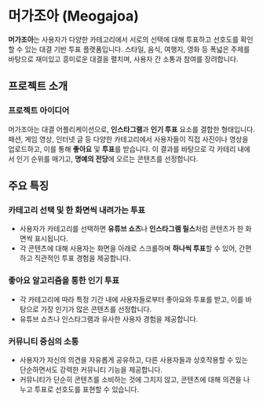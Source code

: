 # 머가조아 (Meogajoa)

**머가조아**는 사용자가 다양한 카테고리에서 서로의 선택에 대해 투표하고 선호도를 확인할 수 있는 대결 기반 투표 플랫폼입니다. 스타일, 음식, 여행지, 영화 등 폭넓은 주제를 바탕으로 재미있고 흥미로운 대결을 펼치며, 사용자 간 소통과 참여를 장려합니다.

## 프로젝트 소개

### 프로젝트 아이디어
머가조아는 대결 어플리케이션으로, **인스타그램**과 **인기 투표** 요소를 결합한 형태입니다. 패션, 게임 영상, 인터넷 글 등 다양한 카테고리에서 사용자들이 직접 사진이나 영상을 업로드하고, 이를 통해 **좋아요** 및 **투표**를 받습니다. 이 결과를 바탕으로 각 카테리 내에서 인기 순위를 매기고, **명예의 전당**에 오르는 콘텐츠를 선정합니다.

## 주요 특징

### 카테고리 선택 및 한 화면씩 내려가는 투표
- 사용자가 카테고리를 선택하면 **유튜브 쇼츠**나 **인스타그램 릴스**처럼 콘텐츠가 한 화면씩 표시됩니다.
- 각 콘텐츠에 대해 사용자는 화면을 아래로 스크롤하며 **하나씩 투표**할 수 있어, 간편하고 직관적인 투표 경험을 제공합니다.

### 좋아요 알고리즘을 통한 인기 투표
- 각 카테고리에 따라 특정 기간 내에 사용자들로부터 좋아요와 투표를 받고, 이를 바탕으로 가장 인기가 많은 콘텐츠를 선정합니다.
- 유튜브 쇼츠나 인스타그램과 유사한 사용자 경험을 제공합니다.

### 커뮤니티 중심의 소통
- 사용자가 자신의 의견을 자유롭게 공유하고, 다른 사용자들과 상호작용할 수 있는 단순하면서도 강력한 커뮤니티 기능을 제공합니다.
- 커뮤니티가 단순히 콘텐츠를 소비하는 것에 그치지 않고, 콘텐츠에 대해 의견을 나누고 투표로 선호도를 표현할 수 있습니다.
